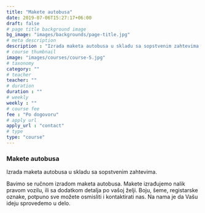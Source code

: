 ```yaml
---
title: "Makete autobusa"
date: 2019-07-06T15:27:17+06:00
draft: false
# page title background image
bg_image: "images/backgrounds/page-title.jpg"
# meta description
description : "Izrada maketa autobusa u skladu sa sopstvenim zahtevima."
# course thumbnail
image: "images/courses/course-5.jpg"
# taxonomy
category: ""
# teacher
teacher: ""
# duration
duration : ""
# weekly
weekly : ""
# course fee
fee : "Po dogovoru"
# apply url
apply_url : "contact"
# type
type: "course"
---
```



### Makete autobusa

Izrada maketa autobusa u skladu sa sopstvenim zahtevima.

Bavimo se ručnom izradom maketa autobusa. Makete izrađujemo nalik pravom vozilu, ili sa dodatkom detalja po vašoj želji. Boju, šeme, registarske oznake, potpuno sve možete osmisliti i kontaktirati nas. Na nama je da Vašu ideju sprovedemo u delo. 
